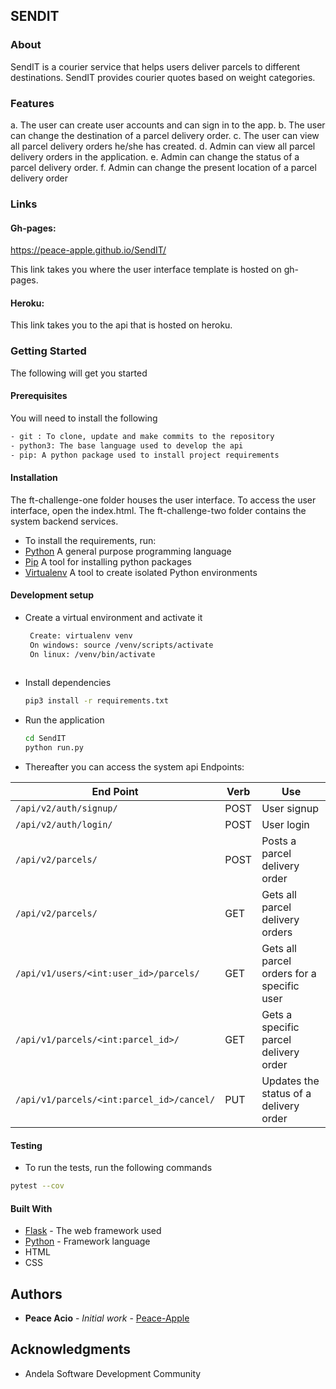 ## SENDIT


### About
SendIT is a courier service that helps users deliver parcels to different destinations. SendIT
provides courier quotes based on weight categories.

### Features
a. The user can create user accounts and can sign in to the app.
b. The user can change the destination of a parcel delivery order.
c. The user can view all parcel delivery orders he/she has created.
d. Admin can view all parcel delivery orders in the application.
e. Admin can change the status of a parcel delivery order.
f. Admin can change the present location of a parcel delivery order

### Links

#### Gh-pages:  
https://peace-apple.github.io/SendIT/

This link takes you where the user interface template is hosted on gh-pages.

#### Heroku:    

This link takes you to the api that is hosted on heroku.

### Getting Started 
The following will get you started
#### Prerequisites
You will need to install the following

```bash
- git : To clone, update and make commits to the repository
- python3: The base language used to develop the api
- pip: A python package used to install project requirements
```
#### Installation
The ft-challenge-one folder houses the user interface. To access the user interface, open the index.html.
The ft-challenge-two folder contains the system backend services.
- To install the requirements, run:
- [Python](https://www.python.org/) A general purpose programming language
- [Pip](https://pypi.org/project/pip/) A tool for installing python packages
- [Virtualenv](https://virtualenv.pypa.io/en/stable/)  A tool to create isolated Python environments

#### Development setup
- Create a virtual environment and activate it
    ```bash
     Create: virtualenv venv
     On windows: source /venv/scripts/activate
     On linux: /venv/bin/activate
     
    ```
- Install dependencies 
    ```bash
    pip3 install -r requirements.txt
    ```
- Run the application
    ```bash
    cd SendIT
    python run.py
    ```
- Thereafter you can access the system api Endpoints:

| End Point                                           | Verb |Use                                       |
| ----------------------------------------------------|------|------------------------------------------|
|`/api/v2/auth/signup/`                               |POST  |User signup                               |
|`/api/v2/auth/login/`                                |POST  |User login                                |
|`/api/v2/parcels/`                                   |POST  |Posts a parcel delivery order             |
|`/api/v2/parcels/               `                    |GET   |Gets all parcel delivery orders|
|`/api/v1/users/<int:user_id>/parcels/`               |GET   |Gets all parcel orders for a specific user|
|`/api/v1/parcels/<int:parcel_id>/`                   |GET   |Gets a specific parcel delivery order     |
|`/api/v1/parcels/<int:parcel_id>/cancel/`            |PUT   |Updates the status of a delivery order    |


#### Testing

- To run the tests, run the following commands

```bash
pytest --cov 
```

#### Built With

* [Flask](http://flask.pocoo.org/docs/1.0/) - The web framework used
* [Python](https://www.python.org/) - Framework language
* HTML
* CSS

## Authors

* **Peace Acio** - *Initial work* - [Peace-Apple](https://github.com/Peace-Apple)

## Acknowledgments

* Andela Software Development Community








